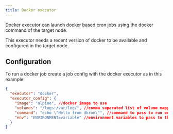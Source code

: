 ```yaml
---
title: Docker executor
---
```


Docker executor can launch docker based cron jobs using the docker command of the target node.

This executor needs a recent version of docker to be available and configured in the target node.

## Configuration

To run a docker job create a job config with the docker executor as in this example:

```json
{
  "executor": "docker",
  "executor_config": {
    "image": "alpine", //docker image to use
    "volumes": "/logs:/var/log/", //comma separated list of volume mappings
    "command": "echo \"Hello from dkron\"", //command to pass to run on container
    "env": "ENVIRONMENT=variable" //environment variables to pass to the container
  }
}
```

